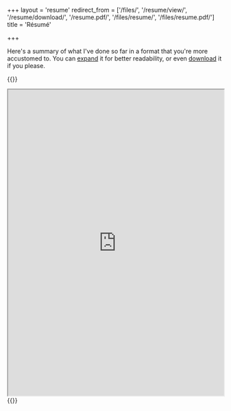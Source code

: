 +++
layout = 'resume'
redirect_from = ['/files/', '/resume/view/', '/resume/download/', '/resume.pdf/', '/files/resume/', '/files/resume.pdf/']
title = 'Résumé'

+++

Here's a summary of what I've done so far in a format that you're more accustomed to. You can [expand](https://drive.google.com/file/d/1zblqFeTflK1ksWdyUZv665Joi95hLQdB/view) it for better readability, or even [download](https://drive.google.com/uc?id=1zblqFeTflK1ksWdyUZv665Joi95hLQdB&export=download) it if you please.

{{<rawhtml>}}
<div style="aspect-ratio: 1/1.414">
    <iframe src="https://drive.google.com/file/d/1zblqFeTflK1ksWdyUZv665Joi95hLQdB/preview" width="100%" height="100%">
        <p>It appears you don't have a PDF plugin for this browser. No biggie... you can <a href="https://drive.google.com/uc?id=1zblqFeTflK1ksWdyUZv665Joi95hLQdB&export=download" target="_blank">click here to download the PDF file.</a></p>
    </iframe>
</div>
{{</rawhtml>}}
